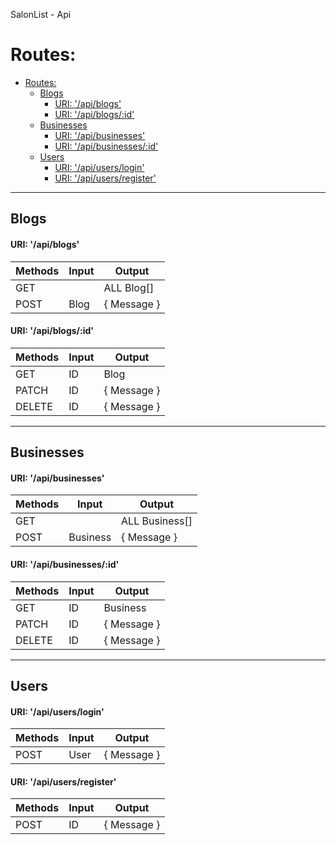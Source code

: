 SalonList - Api

# Routes:

- [Routes:](#routes)
  - [Blogs](#blogs)
      - [URI: '/api/blogs'](#uri-apiblogs)
      - [URI: '/api/blogs/:id'](#uri-apiblogsid)
  - [Businesses](#businesses)
      - [URI: '/api/businesses'](#uri-apibusinesses)
      - [URI: '/api/businesses/:id'](#uri-apibusinessesid)
  - [Users](#users)
      - [URI: '/api/users/login'](#uri-apiuserslogin)
      - [URI: '/api/users/register'](#uri-apiusersregister)

---

## Blogs

#### URI: '/api/blogs'

| Methods | Input | Output      |
| ------- | ----- | ----------- |
| GET     |       | ALL Blog[]  |
| POST    | Blog  | { Message } |

#### URI: '/api/blogs/:id'

| Methods | Input | Output      |
| ------- | ----- | ----------- |
| GET     | ID    | Blog        |
| PATCH   | ID    | { Message } |
| DELETE  | ID    | { Message } |

---

## Businesses

#### URI: '/api/businesses'

| Methods | Input    | Output         |
| ------- | -------- | -------------- |
| GET     |          | ALL Business[] |
| POST    | Business | { Message }    |

#### URI: '/api/businesses/:id'

| Methods | Input | Output      |
| ------- | ----- | ----------- |
| GET     | ID    | Business    |
| PATCH   | ID    | { Message } |
| DELETE  | ID    | { Message } |

---

## Users

#### URI: '/api/users/login'

| Methods | Input | Output      |
| ------- | ----- | ----------- |
| POST    | User  | { Message } |

#### URI: '/api/users/register'

| Methods | Input | Output      |
| ------- | ----- | ----------- |
| POST    | ID    | { Message } |

